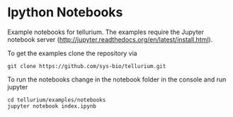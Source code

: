 # Ipython Notebooks
Example notebooks for tellurium. The examples require the Jupyter notebook server 
(http://jupyter.readthedocs.org/en/latest/install.html).

To get the examples clone the repository via
```
git clone https://github.com/sys-bio/tellurium.git
```
To run the notebooks change in the notebook folder in the console and run jupyter
```
cd tellurium/examples/notebooks
jupyter notebook index.ipynb
```
